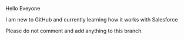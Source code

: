 Hello Eveyone 

I am new to GitHub and currently learning how it works with Salesforce

Please do not comment and add anything to this branch.